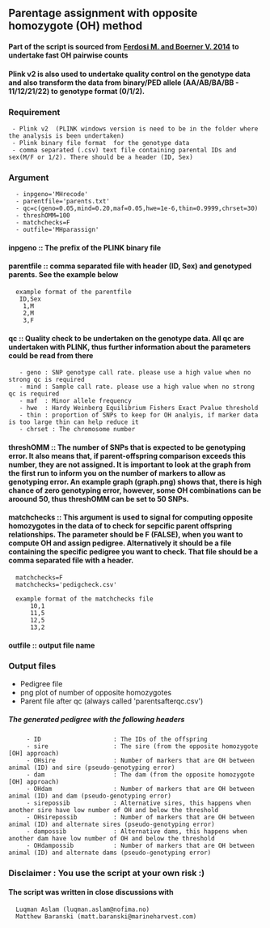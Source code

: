 ## Parentage assignment with opposite homozygote (OH) method
#### Part of the script is sourced from [Ferdosi M. and Boerner V. 2014](http://www.sciencedirect.com/science/article/pii/S1871141314002625) to undertake fast OH pairwise counts  
#### Plink v2 is also used to undertake quality control on the genotype data and also transform the data from binary/PED allele (AA/AB/BA/BB - 11/12/21/22) to genotype format (0/1/2).


### Requirement 
     - Plink v2  (PLINK windows version is need to be in the folder where the analysis is been undertaken)
     - Plink binary file format  for the genotype data
     - comma separated (.csv) text file containing parental IDs and sex(M/F or 1/2). There should be a header (ID, Sex)  

### Argument  
      - inpgeno='MHrecode'  
      - parentfile='parents.txt'  
      - qc=c(geno=0.05,mind=0.20,maf=0.05,hwe=1e-6,thin=0.9999,chrset=30)  
      - threshOMM=100  
      - matchchecks=F  
      - outfile='MHparassign'  

#### inpgeno :: The prefix of the PLINK binary file  
#### parentfile :: comma separated file with header (ID, Sex) and genotyped parents.  See the example below  
      example format of the parentfile  
       ID,Sex  
        1,M  
        2,M  
        3,F  

#### qc :: Quality check to be undertaken on the genotype data. All qc are undertaken with PLINK, thus further information about the parameters could be read from there  
       - geno : SNP genotype call rate. please use a high value when no strong qc is required  
       - mind : Sample call rate. please use a high value when no strong qc is required  
       - maf  : Minor allele frequency   
       - hwe  : Hardy Weinberg Equilibrium Fishers Exact Pvalue threshold  
       - thin : proportion of SNPs to keep for OH analyis, if marker data is too large thin can help reduce it  
       - chrset : The chromosome number  
          
#### threshOMM :: The number of SNPs that is expected to be genotyping error. It also means that, if parent-offspring comparison exceeds this number, they are not assigned.   It is important to look at the graph from the first run to inform you on the number of markers to allow as genotyping error. An example graph (graph.png) shows that, there is high chance of zero genotyping error, however, some OH combinations can be aroound 50, thus threshOMM can be set to 50 SNPs.  
      
 #### matchchecks :: This argument is used to signal for computing opposite homozygotes in the data of to check for sepcific parent offspring relationships. The parameter should be F (FALSE), when you want to compute OH and assign pedigree. Alternatively it should be a file containing the specific pedigree you want to check. That file should be a comma separated file with a header.  
      
      matchchecks=F  
      matchchecks='pedigcheck.csv'   
      
      example format of the matchchecks file  
          10,1  
          11,5   
          12,5 
          13,2  

#### outfile :: output file name


### Output files  
- Pedigree file   
- png plot of number of opposite homozygotes  
- Parent file after qc (always called 'parentsafterqc.csv')  

##### The generated pedigree with the following headers  
         - ID                    : The IDs of the offspring   
         - sire                  : The sire (from the opposite homozygote [OH] approach)  
         - OHsire                : Number of markers that are OH between animal (ID) and sire (pseudo-genotyping error)  
         - dam                   : The dam (from the opposite homozygote [OH] approach)  
         - OHdam                 : Number of markers that are OH between animal (ID) and dam (pseudo-genotyping error)  
         - sirepossib            : Alternative sires, this happens when another sire have low number of OH and below the threshold  
         - OHsirepossib          : Number of markers that are OH between animal (ID) and alternate sires (pseudo-genotyping error)  
         - dampossib             : Alternative dams, this happens when another dam have low number of OH and below the threshold  
         - OHdampossib           : Number of markers that are OH between animal (ID) and alternate dams (pseudo-genotyping error)  


### Disclaimer : You use the script at your own risk :)

#### The script was written in close discussions with 
      Luqman Aslam (luqman.aslam@nofima.no)
      Matthew Baranski (matt.baranski@marineharvest.com)

